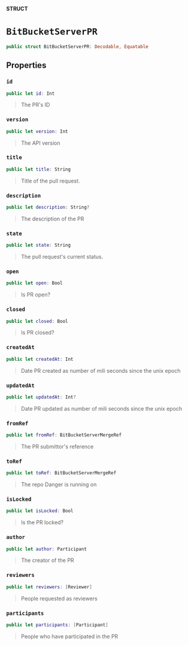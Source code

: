 **STRUCT**

# `BitBucketServerPR`

```swift
public struct BitBucketServerPR: Decodable, Equatable
```

## Properties
### `id`

```swift
public let id: Int
```

> The PR's ID

### `version`

```swift
public let version: Int
```

> The API version

### `title`

```swift
public let title: String
```

> Title of the pull request.

### `description`

```swift
public let description: String?
```

> The description of the PR

### `state`

```swift
public let state: String
```

> The pull request's current status.

### `open`

```swift
public let open: Bool
```

> Is PR open?

### `closed`

```swift
public let closed: Bool
```

> Is PR closed?

### `createdAt`

```swift
public let createdAt: Int
```

> Date PR created as number of mili seconds since the unix epoch

### `updatedAt`

```swift
public let updatedAt: Int?
```

> Date PR updated as number of mili seconds since the unix epoch

### `fromRef`

```swift
public let fromRef: BitBucketServerMergeRef
```

> The PR submittor's reference

### `toRef`

```swift
public let toRef: BitBucketServerMergeRef
```

> The repo Danger is running on

### `isLocked`

```swift
public let isLocked: Bool
```

> Is the PR locked?

### `author`

```swift
public let author: Participant
```

> The creator of the PR

### `reviewers`

```swift
public let reviewers: [Reviewer]
```

> People requested as reviewers

### `participants`

```swift
public let participants: [Participant]
```

> People who have participated in the PR
